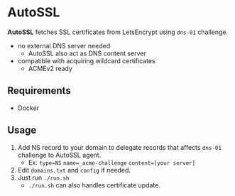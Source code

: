 # AutoSSL

**AutoSSL** fetches SSL certificates from LetsEncrypt using `dns-01` challenge.

- no external DNS server needed
	- AutoSSL also act as DNS content server
- compatible with acquiring wildcard certificates
	- ACMEv2 ready

## Requirements

- Docker

## Usage

1. Add NS record to your domain to delegate records that affects `dns-01` challenge to AutoSSL agent.
	- Ex. `type=NS` `name=_acme-challenge` `content=[your server]`
2. Edit `domains.txt` and `config` if needed.
3. Just run `./run.sh`
	- `./run.sh` can also handles certificate update.
